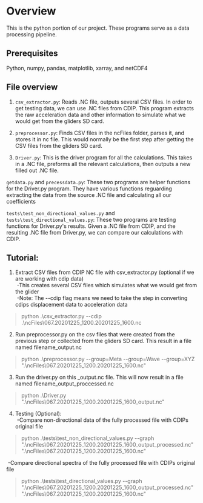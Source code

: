 # Overview
This is the python portion of our project. These programs serve as a data processing pipeline. 

## Prerequisites 
Python, numpy, pandas, matplotlib, xarray, and netCDF4 

## File overview
1) `csv_extractor.py`: Reads .NC file, outputs several CSV files. In order to get testing data, we can use .NC files from CDIP. This program extracts the raw acceleration data and other information to simulate what we would get from the gliders SD card. <br />

2) `preprocessor.py`: Finds CSV files in the ncFiles folder, parses it, and stores it in nc file. This would normally be the first step after getting the CSV files from the gliders SD card. <br />

3) `Driver.py`: This is the driver program for all the calculations. This takes in a .NC file, preforms all the relevant calculations, then outputs a new filled out .NC file. <br />

`getdata.py` and `precessdata.py`: These two programs are helper functions for the Driver.py program. They have various functions reguarding extracting the data from the source .NC file and calculating all our coefficients<br />

`tests\test_non_directional_values.py` and `tests\test_directional_values.py`: These two programs are testing functions for Driver.py's results. Given a .NC file from CDIP, and the resulting .NC file from Driver.py, we can compare our calculations with CDIP. <br />


## Tutorial:
1) Extract CSV files from CDIP NC file with csv_extractor.py (optional if we are working with cdip data)<br /> 
&nbsp;-This creates several CSV files which simulates what we would get from the glider<br /> 
&nbsp;-Note: The --cdip flag means we need to take the step in converting cdips displacement data to acceleration data<br /> 
> python .\csv_extractor.py --cdip .\ncFiles\067.20201225_1200.20201225_1600.nc

2) Run preprocessor.py on the csv files that were created from the previous step or collected from the gliders SD card. This result in a file named filename_output.nc<br /> 
> python .\preprocessor.py --group=Meta --group=Wave --group=XYZ ".\ncFiles\067.20201225_1200.20201225_1600.nc" 

3) Run the driver.py on this _output.nc file. This will now result in a file named filename_output_proccessed.nc <br /> 
> python .\Driver.py ".\ncFiles\067.20201225_1200.20201225_1600_output.nc"

4) Testing (Optional): <br />
&nbsp;-Compare non-directional data of the fully processed file with CDIPs original file<br /> 
> python .\tests\test_non_directional_values.py --graph ".\ncFiles\067.20201225_1200.20201225_1600_output_processed.nc" ".\ncFiles\067.20201225_1200.20201225_1600.nc"<br />

&nbsp;-Compare directional spectra of the fully processed file with CDIPs original file<br /> 
> python .\tests\test_directional_values.py --graph ".\ncFiles\067.20201225_1200.20201225_1600_output_processed.nc" ".\ncFiles\067.20201225_1200.20201225_1600.nc"<br />